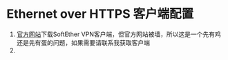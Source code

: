 # Ethernet over HTTPS 客户端配置

1. [官方网站](http://www.softether.org)下载SoftEther VPN客户端，但官方网站被墙，所以这是一个先有鸡还是先有蛋的问题，如果需要请联系我获取客户端
2. 


